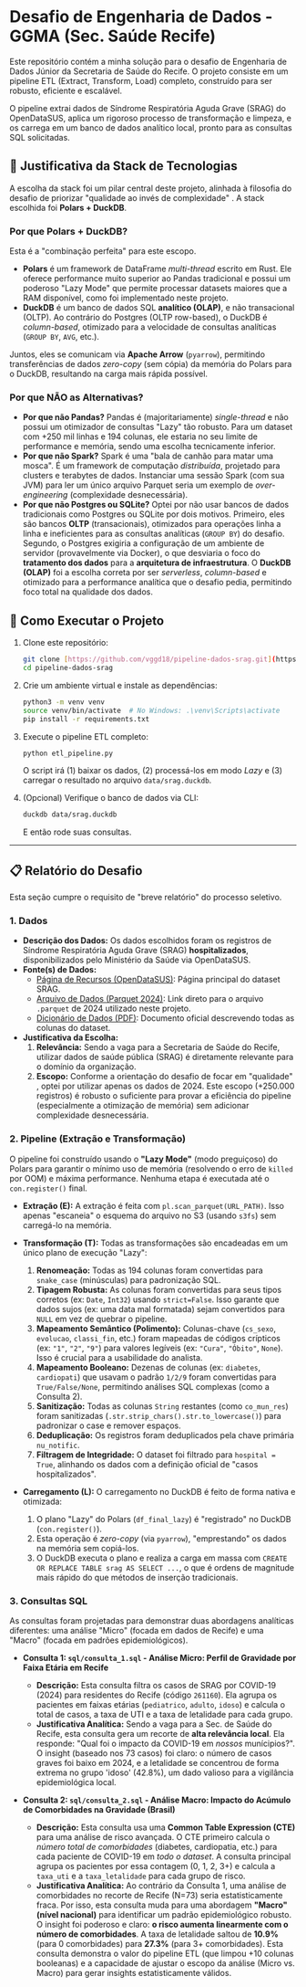 # Desafio de Engenharia de Dados - GGMA (Sec. Saúde Recife)

Este repositório contém a minha solução para o desafio de Engenharia de Dados Júnior da Secretaria de Saúde do Recife. O projeto consiste em um pipeline ETL (Extract, Transform, Load) completo, construído para ser robusto, eficiente e escalável.

O pipeline extrai dados de Síndrome Respiratória Aguda Grave (SRAG) do OpenDataSUS, aplica um rigoroso processo de transformação e limpeza, e os carrega em um banco de dados analítico local, pronto para as consultas SQL solicitadas.

## 🚀 Justificativa da Stack de Tecnologias

A escolha da stack foi um pilar central deste projeto, alinhada à filosofia do desafio de priorizar "qualidade ao invés de complexidade" . A stack escolhida foi **Polars + DuckDB**.

### Por que Polars + DuckDB?

Esta é a "combinação perfeita" para este escopo.

* **Polars** é um framework de DataFrame *multi-thread* escrito em Rust. Ele oferece performance muito superior ao Pandas tradicional e possui um poderoso "Lazy Mode" que permite processar datasets maiores que a RAM disponível, como foi implementado neste projeto.
* **DuckDB** é um banco de dados SQL **analítico (OLAP)**, e não transacional (OLTP). Ao contrário do Postgres (OLTP row-based), o DuckDB é *column-based*, otimizado para a velocidade de consultas analíticas (`GROUP BY`, `AVG`, etc.).

Juntos, eles se comunicam via **Apache Arrow** (`pyarrow`), permitindo transferências de dados *zero-copy* (sem cópia) da memória do Polars para o DuckDB, resultando na carga mais rápida possível.

### Por que NÃO as Alternativas?

* **Por que não Pandas?** Pandas é (majoritariamente) *single-thread* e não possui um otimizador de consultas "Lazy" tão robusto. Para um dataset com +250 mil linhas e 194 colunas, ele estaria no seu limite de performance e memória, sendo uma escolha tecnicamente inferior.
* **Por que não Spark?** Spark é uma "bala de canhão para matar uma mosca". É um framework de computação *distribuída*, projetado para clusters e terabytes de dados. Instanciar uma sessão Spark (com sua JVM) para ler um único arquivo Parquet seria um exemplo de *over-engineering* (complexidade desnecessária).
* **Por que não Postgres ou SQLite?** Optei por não usar bancos de dados tradicionais como Postgres ou SQLite por dois motivos. Primeiro, eles são bancos **OLTP** (transacionais), otimizados para operações linha a linha e ineficientes para as consultas analíticas (`GROUP BY`) do desafio. Segundo, o Postgres exigiria a configuração de um ambiente de servidor (provavelmente via Docker), o que desviaria o foco do **tratamento dos dados** para a **arquitetura de infraestrutura**. O **DuckDB (OLAP)** foi a escolha correta por ser *serverless*, *column-based* e otimizado para a performance analítica que o desafio pedia, permitindo foco total na qualidade dos dados.

## 🏃 Como Executar o Projeto

1.  Clone este repositório:
    ```bash
    git clone [https://github.com/vggd18/pipeline-dados-srag.git](https://github.com/vggd18/pipeline-dados-srag.git)
    cd pipeline-dados-srag
    ```

2.  Crie um ambiente virtual e instale as dependências:
    ```bash
    python3 -m venv venv
    source venv/bin/activate  # No Windows: .\venv\Scripts\activate
    pip install -r requirements.txt
    ```

3.  Execute o pipeline ETL completo:
    ```bash
    python etl_pipeline.py
    ```
    O script irá (1) baixar os dados, (2) processá-los em modo *Lazy* e (3) carregar o resultado no arquivo `data/srag.duckdb`.

4.  (Opcional) Verifique o banco de dados via CLI:
    ```bash
    duckdb data/srag.duckdb
    ```
    E então rode suas consultas.

---

## 📋 Relatório do Desafio

Esta seção cumpre o requisito de "breve relatório" do processo seletivo.

### 1. Dados

* **Descrição dos Dados:** Os dados escolhidos foram os registros de Síndrome Respiratória Aguda Grave (SRAG) **hospitalizados**, disponibilizados pelo Ministério da Saúde via OpenDataSUS.
* **Fonte(s) de Dados:**
    * [Página de Recursos (OpenDataSUS)](https://opendatasus.saude.gov.br/dataset/srag-2021-a-2024): Página principal do dataset SRAG.
    * [Arquivo de Dados (Parquet 2024)](https://opendatasus.saude.gov.br/gl/dataset/srag-2021-a-2024/resource/0df883b2-4c71-4e7d-ab77-1767e6b956c5): Link direto para o arquivo `.parquet` de 2024 utilizado neste projeto.
    * [Dicionário de Dados (PDF)](https://opendatasus.saude.gov.br/dataset/39a4995f-4a6e-440f-8c8f-b00c81fae0d0/resource/3135ac9c-2019-4a89-a893-2ed50ebd8e68/download/dicionario-de-dados-2019-a-2025.pdf): Documento oficial descrevendo todas as colunas do dataset.
* **Justificativa da Escolha:**
    1.  **Relevância:** Sendo a vaga para a Secretaria de Saúde do Recife, utilizar dados de saúde pública (SRAG) é diretamente relevante para o domínio da organização.
    2.  **Escopo:** Conforme a orientação do desafio de focar em "qualidade" , optei por utilizar apenas os dados de 2024. Este escopo (+250.000 registros) é robusto o suficiente para provar a eficiência do pipeline (especialmente a otimização de memória) sem adicionar complexidade desnecessária.

### 2. Pipeline (Extração e Transformação)

O pipeline foi construído usando o **"Lazy Mode"** (modo preguiçoso) do Polars para garantir o mínimo uso de memória (resolvendo o erro de `killed` por OOM) e máxima performance. Nenhuma etapa é executada até o `con.register()` final.

* **Extração (E):** A extração é feita com `pl.scan_parquet(URL_PATH)`. Isso apenas "escaneia" o esquema do arquivo no S3 (usando `s3fs`) sem carregá-lo na memória.

* **Transformação (T):** Todas as transformações são encadeadas em um único plano de execução "Lazy":
    1.  **Renomeação:** Todas as 194 colunas foram convertidas para `snake_case` (minúsculas) para padronização SQL.
    2.  **Tipagem Robusta:** As colunas foram convertidas para seus tipos corretos (ex: `Date`, `Int32`) usando `strict=False`. Isso garante que dados sujos (ex: uma data mal formatada) sejam convertidos para `NULL` em vez de quebrar o pipeline.
    3.  **Mapeamento Semântico (Polimento):** Colunas-chave (`cs_sexo`, `evolucao`, `classi_fin`, etc.) foram mapeadas de códigos crípticos (ex: `"1"`, `"2"`, `"9"`) para valores legíveis (ex: `"Cura"`, `"Óbito"`, `None`). Isso é crucial para a usabilidade do analista.
    4.  **Mapeamento Booleano:** Dezenas de colunas (ex: `diabetes`, `cardiopati`) que usavam o padrão `1/2/9` foram convertidas para `True/False/None`, permitindo análises SQL complexas (como a Consulta 2).
    5.  **Sanitização:** Todas as colunas `String` restantes (como `co_mun_res`) foram sanitizadas (`.str.strip_chars().str.to_lowercase()`) para padronizar o case e remover espaços.
    6.  **Deduplicação:** Os registros foram deduplicados pela chave primária `nu_notific`.
    7.  **Filtragem de Integridade:** O dataset foi filtrado para `hospital = True`, alinhando os dados com a definição oficial de "casos hospitalizados".

* **Carregamento (L):** O carregamento no DuckDB é feito de forma nativa e otimizada:
    1.  O plano "Lazy" do Polars (`df_final_lazy`) é "registrado" no DuckDB (`con.register()`).
    2.  Esta operação é *zero-copy* (via `pyarrow`), "emprestando" os dados na memória sem copiá-los.
    3.  O DuckDB executa o plano e realiza a carga em massa com `CREATE OR REPLACE TABLE srag AS SELECT ...`, o que é ordens de magnitude mais rápido do que métodos de inserção tradicionais.

### 3. Consultas SQL

As consultas foram projetadas para demonstrar duas abordagens analíticas diferentes: uma análise "Micro" (focada em dados de Recife) e uma "Macro" (focada em padrões epidemiológicos).

* **Consulta 1: `sql/consulta_1.sql` - Análise Micro: Perfil de Gravidade por Faixa Etária em Recife**
    * **Descrição:** Esta consulta filtra os casos de SRAG por COVID-19 (2024) para residentes do Recife (código `261160`). Ela agrupa os pacientes em faixas etárias (`pediatrico`, `adulto`, `idoso`) e calcula o total de casos, a taxa de UTI e a taxa de letalidade para cada grupo.
    * **Justificativa Analítica:** Sendo a vaga para a Sec. de Saúde do Recife, esta consulta gera um recorte de **alta relevância local**. Ela responde: "Qual foi o impacto da COVID-19 em *nossos* munícipios?". O insight (baseado nos 73 casos) foi claro: o número de casos graves foi baixo em 2024, e a letalidade se concentrou de forma extrema no grupo 'idoso' (42.8%), um dado valioso para a vigilância epidemiológica local.

* **Consulta 2: `sql/consulta_2.sql` - Análise Macro: Impacto do Acúmulo de Comorbidades na Gravidade (Brasil)**
    * **Descrição:** Esta consulta usa uma **Common Table Expression (CTE)** para uma análise de risco avançada. O CTE primeiro calcula o *número total de comorbidades* (diabetes, cardiopatia, etc.) para cada paciente de COVID-19 em *todo o dataset*. A consulta principal agrupa os pacientes por essa contagem (0, 1, 2, 3+) e calcula a `taxa_uti` e a `taxa_letalidade` para cada grupo de risco.
    * **Justificativa Analítica:** Ao contrário da Consulta 1, uma análise de comorbidades no recorte de Recife (N=73) seria estatisticamente fraca. Por isso, esta consulta muda para uma abordagem **"Macro" (nível nacional)** para identificar um padrão epidemiológico robusto. O insight foi poderoso e claro: **o risco aumenta linearmente com o número de comorbidades**. A taxa de letalidade saltou de **10.9%** (para 0 comorbidades) para **27.3%** (para 3+ comorbidades). Esta consulta demonstra o valor do pipeline ETL (que limpou +10 colunas booleanas) e a capacidade de ajustar o escopo da análise (Micro vs. Macro) para gerar insights estatisticamente válidos.